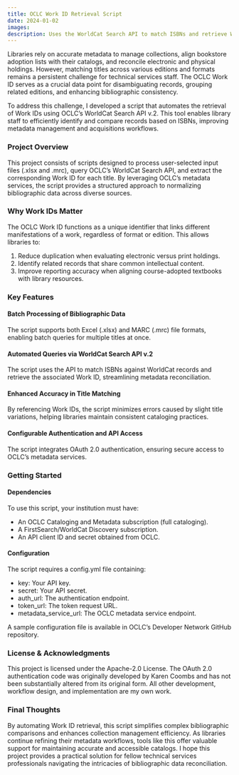 ```yaml
---
title: OCLC Work ID Retrieval Script
date: 2024-01-02
images:
description: Uses the WorldCat Search API to match ISBNs and retrieve Work IDs for reconciling editions and formats.
---
```


Libraries rely on accurate metadata to manage collections, align bookstore adoption lists with their catalogs, and reconcile electronic and physical holdings. However, matching titles across various editions and formats remains a persistent challenge for technical services staff. The OCLC Work ID serves as a crucial data point for disambiguating records, grouping related editions, and enhancing bibliographic consistency.

To address this challenge, I developed a script that automates the retrieval of Work IDs using OCLC’s WorldCat Search API v.2. This tool enables library staff to efficiently identify and compare records based on ISBNs, improving metadata management and acquisitions workflows.

### Project Overview
This project consists of scripts designed to process user-selected input files (.xlsx and .mrc), query OCLC’s WorldCat Search API, and extract the corresponding Work ID for each title. By leveraging OCLC’s metadata services, the script provides a structured approach to normalizing bibliographic data across diverse sources.

### Why Work IDs Matter
The OCLC Work ID functions as a unique identifier that links different manifestations of a work, regardless of format or edition. This allows libraries to:
1. Reduce duplication when evaluating electronic versus print holdings.
2. Identify related records that share common intellectual content.
3. Improve reporting accuracy when aligning course-adopted textbooks with library resources.

### Key Features
#### Batch Processing of Bibliographic Data
The script supports both Excel (.xlsx) and MARC (.mrc) file formats, enabling batch queries for multiple titles at once.

#### Automated Queries via WorldCat Search API v.2
The script uses the API to match ISBNs against WorldCat records and retrieve the associated Work ID, streamlining metadata reconciliation.

#### Enhanced Accuracy in Title Matching
By referencing Work IDs, the script minimizes errors caused by slight title variations, helping libraries maintain consistent cataloging practices.

#### Configurable Authentication and API Access
The script integrates OAuth 2.0 authentication, ensuring secure access to OCLC’s metadata services.

### Getting Started
#### Dependencies
To use this script, your institution must have:
- An OCLC Cataloging and Metadata subscription (full cataloging).
- A FirstSearch/WorldCat Discovery subscription.
- An API client ID and secret obtained from OCLC.

#### Configuration
The script requires a config.yml file containing:
- key: Your API key.
- secret: Your API secret.
- auth_url: The authentication endpoint.
- token_url: The token request URL.
- metadata_service_url: The OCLC metadata service endpoint.

A sample configuration file is available in OCLC’s Developer Network GitHub repository.

### License & Acknowledgments
This project is licensed under the Apache-2.0 License. The OAuth 2.0 authentication code was originally developed by Karen Coombs and has not been substantially altered from its original form. All other development, workflow design, and implementation are my own work.

### Final Thoughts
By automating Work ID retrieval, this script simplifies complex bibliographic comparisons and enhances collection management efficiency. As libraries continue refining their metadata workflows, tools like this offer valuable support for maintaining accurate and accessible catalogs. I hope this project provides a practical solution for fellow technical services professionals navigating the intricacies of bibliographic data reconciliation.